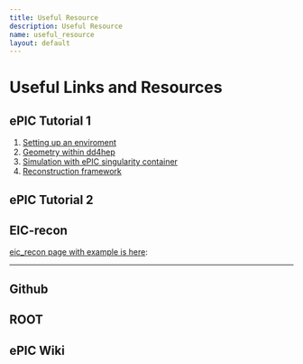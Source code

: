 ```yaml
---
title: Useful Resource
description: Useful Resource
name: useful_resource
layout: default
---
```


# Useful Links and Resources

ePIC Tutorial 1
---------------------
1. [Setting up an enviroment](https://eic.github.io/tutorial-setting-up-environment/)
1. [Geometry within dd4hep](https://eic.github.io/tutorial-geometry-development-using-dd4hep/ )
1. [Simulation with ePIC singularity container](https://eic.github.io/tutorial-simulations-using-ddsim-and-geant4/)
1. [Reconstruction framework](https://eic.github.io/tutorial-jana2/)


ePIC Tutorial 2
---------------------

EIC-recon
-------------------------------------
[eic\_recon page with example is here](https://eic.github.io/EICrecon/#/):

---------------------

Github
---------------------

ROOT
---------------------

ePIC Wiki
---------------------

